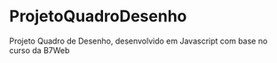 # ProjetoQuadroDesenho
Projeto Quadro de Desenho, desenvolvido em Javascript com base no curso da B7Web

